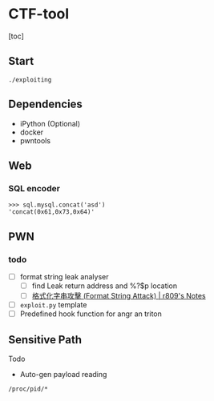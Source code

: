 # CTF-tool

[toc]

## Start

```
./exploiting
```

## Dependencies

- iPython (Optional)
- docker
- pwntools

## Web

### SQL encoder

```
>>> sql.mysql.concat('asd')
'concat(0x61,0x73,0x64)'
```

## PWN

### todo

- [ ] format string leak analyser
  - [ ] find Leak return address and %?$p location
  - [ ] [格式化字串攻擊 (Format String Attack) | r809's Notes](https://r888800009.github.io/software/security/binary/format-string-attack/#%E5%A6%82%E4%BD%95%E5%BF%AB%E9%80%9F%E6%89%BE%E5%88%B0-p-%E5%9C%A8%E8%A8%98%E6%86%B6%E9%AB%94%E4%B8%8A%E9%9D%A2%E7%9A%84%E4%BD%8D%E7%BD%AE)
- [ ] `exploit.py` template
- [ ] Predefined hook function for angr an triton

## Sensitive Path

Todo

- Auto-gen payload reading

```
/proc/pid/*
```




